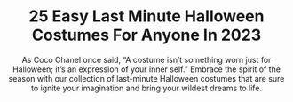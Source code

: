 ---
layout: post
title: 25 Easy Last Minute Halloween Costumes For Anyone In 2023
subtitle: As Coco Chanel once said, “A costume isn’t something worn just for Halloween; it’s an expression of your inner self.” Embrace the spirit of the season with our collection of last-minute Halloween costumes that are sure to ignite your imagination and bring your wildest dreams to life.
header-img: "img/post/2023/09/copied/last-minute-halloween-costumes.jpg"
header-style: text
permalink: "/last-minute-halloween-costumes/"
catalog: true
tags:
  - Recipients 
  - Men
---      